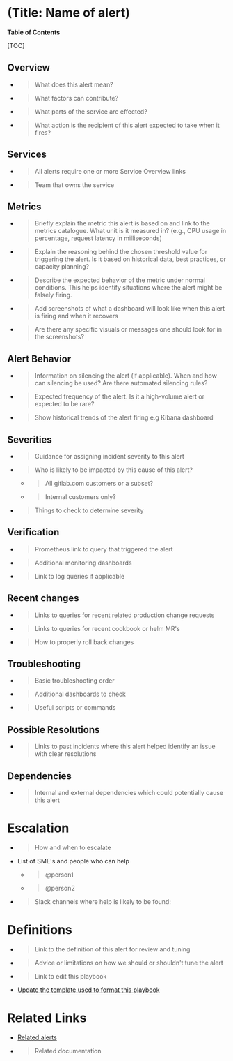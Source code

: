 # (Title: Name of alert)

**Table of Contents**

[TOC]

## Overview

- > What does this alert mean?
- > What factors can contribute?
- > What parts of the service are effected?
- > What action is the recipient of this alert expected to take when it fires?

## Services

- > All alerts require one or more Service Overview links
- > Team that owns the service

## Metrics

- > Briefly explain the metric this alert is based on and link to the metrics catalogue. What unit is it measured in? (e.g., CPU usage in percentage, request latency in milliseconds)
- > Explain the reasoning behind the chosen threshold value for triggering the alert. Is it based on historical data, best practices, or capacity planning?
- > Describe the expected behavior of the metric under normal conditions. This helps identify situations where the alert might be falsely firing.
- > Add screenshots of what a dashboard will look like when this alert is firing and when it recovers
- > Are there any specific visuals or messages one should look for in the screenshots?

## Alert Behavior

- > Information on silencing the alert (if applicable). When and how can silencing be used? Are there automated silencing rules?
- > Expected frequency of the alert. Is it a high-volume alert or expected to be rare?
- > Show historical trends of the alert firing e.g  Kibana dashboard

## Severities

- > Guidance for assigning incident severity to this alert
- > Who is likely to be impacted by this cause of this alert?
  - > All gitlab.com customers or a subset?
  - > Internal customers only?
- > Things to check to determine severity

## Verification

- > Prometheus link to query that triggered the alert
- > Additional monitoring dashboards
- > Link to log queries if applicable

## Recent changes

- > Links to queries for recent related production change requests
- > Links to queries for recent cookbook or helm MR's
- > How to properly roll back changes

## Troubleshooting

- > Basic troubleshooting order
- > Additional dashboards to check
- > Useful scripts or commands

## Possible Resolutions

- > Links to past incidents where this alert helped identify an issue with clear resolutions

## Dependencies

- > Internal and external dependencies which could potentially cause this alert

# Escalation

- > How and when to escalate
- List of SME's and people who can help
  - > @person1
  - > @person2
- > Slack channels where help is likely to be found:

# Definitions

- > Link to the definition of this alert for review and tuning
- > Advice or limitations on how we should or shouldn't tune the alert
- > Link to edit this playbook
- [Update the template used to format this playbook](https://gitlab.com/gitlab-com/runbooks/-/edit/master/docs/template-alert-playbook.md?ref_type=heads)

# Related Links

- [Related alerts](./)
- > Related documentation
